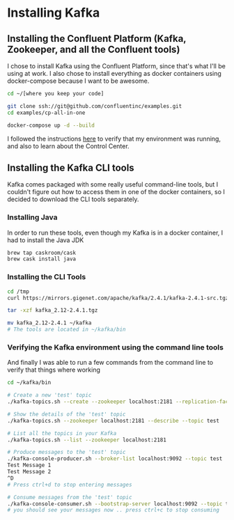 # Installing Kafka

## Installing the Confluent Platform (Kafka, Zookeeper, and all the Confluent tools)

I chose to install Kafka using the Confluent Platform, since that's what I'll be using at work.  I also chose to install everything as docker containers using docker-compose because I want to be awesome.

```bash
cd ~/[where you keep your code]

git clone ssh://git@github.com/confluentinc/examples.git
cd examples/cp-all-in-one

docker-compose up -d --build
```

I followed the instructions [here](https://docs.confluent.io/current/quickstart/ce-docker-quickstart.html) to verify that my environment was running, and also to learn about the Control Center.

## Installing the Kafka CLI tools

Kafka comes packaged with some really useful command-line tools, but I couldn't figure out how to access them in one of the docker containers, so I decided to download the CLI tools separately.

### Installing Java

In order to run these tools, even though my Kafka is in a docker container, I had to install the Java JDK

```bash
brew tap caskroom/cask
brew cask install java
```

### Installing the CLI Tools
```bash
cd /tmp
curl https://mirrors.gigenet.com/apache/kafka/2.4.1/kafka-2.4.1-src.tgz —output /tmp/kafka-2.4.1-src.tgz

tar -xzf kafka_2.12-2.4.1.tgz

mv kafka_2.12-2.4.1 ~/kafka
# The tools are located in ~/kafka/bin
```

### Verifying the Kafka environment using the command line tools

And finally I was able to run a few commands from the command line to verify that things where working

```bash
cd ~/kafka/bin

# Create a new 'test' topic
./kafka-topics.sh --create --zookeeper localhost:2181 --replication-factor 1 --partitions 1 --topic test

# Show the details of the 'test' topic
./kafka-topics.sh --zookeeper localhost:2181 --describe --topic test

# List all the topics in your Kafka
./kafka-topics.sh --list --zookeeper localhost:2181

# Produce messages to the 'test' topic
./kafka-console-producer.sh --broker-list localhost:9092 --topic test
Test Message 1
Test Message 2
^D
# Press ctrl+d to stop entering messages

# Consume messages from the 'test' topic
./kafka-console-consumer.sh --bootstrap-server localhost:9092 --topic test --from-beginning
# you should see your messages now .. press ctrl+c to stop consuming
```

